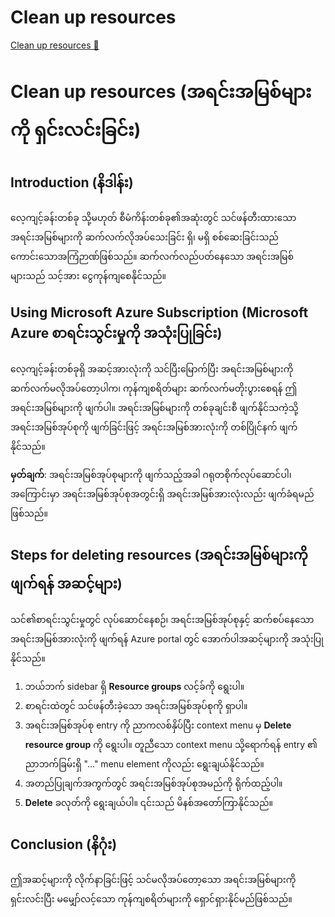 # Clean up resources

[Clean up resources 🔗](https://www.coursera.org/learn/cybersecurity-management-and-compliance/supplement/WyoXT/clean-up-resources)

# Clean up resources (အရင်းအမြစ်များကို ရှင်းလင်းခြင်း)

## Introduction (နိဒါန်း)

လေ့ကျင့်ခန်းတစ်ခု သို့မဟုတ် စီမံကိန်းတစ်ခု၏အဆုံးတွင် သင်ဖန်တီးထားသော အရင်းအမြစ်များကို ဆက်လက်လိုအပ်သေးခြင်း ရှိ၊ မရှိ စစ်ဆေးခြင်းသည် ကောင်းသောအကြံဉာဏ်ဖြစ်သည်။ ဆက်လက်လည်ပတ်နေသော အရင်းအမြစ်များသည် သင့်အား ငွေကုန်ကျစေနိုင်သည်။

## Using Microsoft Azure Subscription (Microsoft Azure စာရင်းသွင်းမှုကို အသုံးပြုခြင်း)

လေ့ကျင့်ခန်းတစ်ခုရှိ အဆင့်အားလုံးကို သင်ပြီးမြောက်ပြီး အရင်းအမြစ်များကို ဆက်လက်မလိုအပ်တော့ပါက၊ ကုန်ကျစရိတ်များ ဆက်လက်မတိုးပွားစေရန် ဤအရင်းအမြစ်များကို ဖျက်ပါ။ အရင်းအမြစ်များကို တစ်ခုချင်းစီ ဖျက်နိုင်သကဲ့သို့ အရင်းအမြစ်အုပ်စုကို ဖျက်ခြင်းဖြင့် အရင်းအမြစ်အားလုံးကို တစ်ပြိုင်နက် ဖျက်နိုင်သည်။

**မှတ်ချက်**: အရင်းအမြစ်အုပ်စုများကို ဖျက်သည့်အခါ ဂရုတစိုက်လုပ်ဆောင်ပါ၊ အကြောင်းမှာ အရင်းအမြစ်အုပ်စုအတွင်းရှိ အရင်းအမြစ်အားလုံးလည်း ဖျက်ခံရမည်ဖြစ်သည်။

## Steps for deleting resources (အရင်းအမြစ်များကို ဖျက်ရန် အဆင့်များ)

သင်၏စာရင်းသွင်းမှုတွင် လုပ်ဆောင်နေစဉ်၊ အရင်းအမြစ်အုပ်စုနှင့် ဆက်စပ်နေသော အရင်းအမြစ်အားလုံးကို ဖျက်ရန် Azure portal တွင် အောက်ပါအဆင့်များကို အသုံးပြုနိုင်သည်။

1. ဘယ်ဘက် sidebar ရှိ **Resource groups** လင့်ခ်ကို ရွေးပါ။
2. စာရင်းထဲတွင် သင်ဖန်တီးခဲ့သော အရင်းအမြစ်အုပ်စုကို ရှာပါ။
3. အရင်းအမြစ်အုပ်စု entry ကို ညာကလစ်နှိပ်ပြီး context menu မှ **Delete resource group** ကို ရွေးပါ။ တူညီသော context menu သို့ရောက်ရန် entry ၏ ညာဘက်ခြမ်းရှိ "..." menu element ကိုလည်း ရွေးချယ်နိုင်သည်။
4. အတည်ပြုချက်အကွက်တွင် အရင်းအမြစ်အုပ်စုအမည်ကို ရိုက်ထည့်ပါ။
5. **Delete** ခလုတ်ကို ရွေးချယ်ပါ။ ၎င်းသည် မိနစ်အတော်ကြာနိုင်သည်။

## Conclusion (နိဂုံး)

ဤအဆင့်များကို လိုက်နာခြင်းဖြင့် သင်မလိုအပ်တော့သော အရင်းအမြစ်များကို ရှင်းလင်းပြီး မမျှော်လင့်သော ကုန်ကျစရိတ်များကို ရှောင်ရှားနိုင်မည်ဖြစ်သည်။
